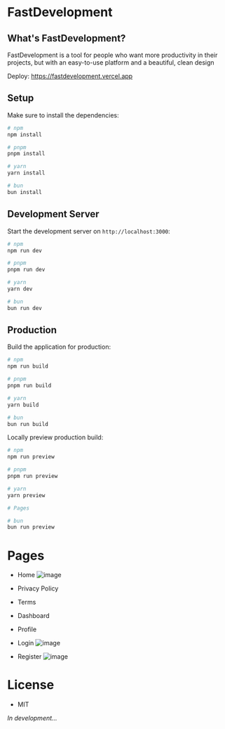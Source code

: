 # FastDevelopment

## What's FastDevelopment?

FastDevelopment is a tool for people who want more productivity in their projects, but with an easy-to-use platform and a beautiful, clean design

Deploy: https://fastdevelopment.vercel.app

## Setup

Make sure to install the dependencies:

```bash
# npm
npm install

# pnpm
pnpm install

# yarn
yarn install

# bun
bun install
```

## Development Server

Start the development server on `http://localhost:3000`:

```bash
# npm
npm run dev

# pnpm
pnpm run dev

# yarn
yarn dev

# bun
bun run dev
```

## Production

Build the application for production:

```bash
# npm
npm run build

# pnpm
pnpm run build

# yarn
yarn build

# bun
bun run build
```

Locally preview production build:

```bash
# npm
npm run preview

# pnpm
pnpm run preview

# yarn
yarn preview

# Pages

# bun
bun run preview
```
# Pages

- Home
![image](https://github.com/Luizboaventura1/fastdevelopment/assets/122652168/17f36589-6a99-42e9-9d61-ab1c8589e42c)

- Privacy Policy
- Terms
- Dashboard
- Profile
- Login
![image](https://github.com/Luizboaventura1/fastdevelopment/assets/122652168/2f571e8c-a9f1-4ddd-9c36-c1527b82ffc4)

- Register
![image](https://github.com/Luizboaventura1/fastdevelopment/assets/122652168/c604098a-bcd2-468e-840a-388042a914bf)



# License

- MIT

_In development..._


